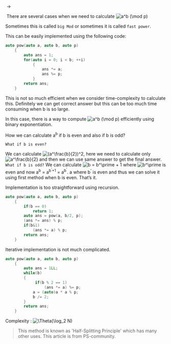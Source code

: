 ​	->

​		There are several cases when we need to calculate ![a^b (\mod p) ](https://render.githubusercontent.com/render/math?math=a%5Eb%20(%5Cmod%20p)%20)

 Sometimes this is called `big Mod` or sometimes it is called `fast power`. 

This can be easily implemented using the following code:

``` c++
auto pow(auto a, auto b, auto p)
	{ 
		auto ans = 1; 
		for(auto i = 0; i < b; ++i) 
			{ 
				ans *= a;
				ans %= p; 
			} 
		return ans; 
	}
```

This is not so much efficient when we consider time-complexity to calculate this. Definitely we can get correct answer but this can be too much time consuming when b is so large.

In this case, there is a way to compute  ![a^b (\mod p) ](https://render.githubusercontent.com/render/math?math=a%5Eb%20(%5Cmod%20p)%20) efficiently using binary exponentiation.



How we can calculate a<sup>b</sup> if b is even and also if b is odd?

`What if b is even?`

We can calculate ![(a^\frac{b}{2})^2](https://render.githubusercontent.com/render/math?math=(a%5E%5Cfrac%7Bb%7D%7B2%7D)%5E2), here we need to calculate only ![a^\frac{b}{2}](https://render.githubusercontent.com/render/math?math=a%5E%5Cfrac%7Bb%7D%7B2%7D) and then we can use same answer to get the final answer.
		`What if b is odd?`
	We can calculate ![b = b^\prime + 1](https://render.githubusercontent.com/render/math?math=b%20%3D%20b%5E%5Cprime%20%2B%201) where ![b^\prime](https://render.githubusercontent.com/render/math?math=b%5E%5Cprime) is even and now  a<sup>b</sup> = a<sup>b<sup>‘</sup>+1</sup> = a<sup>b<sup>‘</sup></sup>. a where b<sup>‘</sup> is even and thus we can solve it using first 
	method when b is even. That’s it.

Implementation is too straightforward using recursion.

```c++
auto pow(auto a, auto b, auto p)
	{ 
		if(b == 0) 
			return 1; 
		auto ans = pow(a, b/2, p); 
		(ans *= ans) % p; 
		if(b&1) 
			(ans *= a) % p; 
		return ans; 
	}

```

Iterative implementation is not much complicated.

```c++
auto pow(auto a, auto b, auto p)
	{
		auto ans = 1LL; 
		while(b) 
		{
			 if(b % 2 == 1)
				 (ans *= a) %= p; 
			a = (auto)a * a % p;
			b /= 2; 
		} 
		return ans; 
	}

```

Complexity : ![\Theta(\log_2 N)](https://render.githubusercontent.com/render/math?math=%5CTheta(%5Clog_2%20N)) 

> This method is known  as 'Half-Splitting Principle' which has many other uses.
> 	This article is from PS-community.